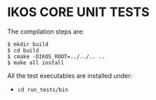 IKOS CORE UNIT TESTS
====================

The compilation steps are:

```
$ mkdir build
$ cd build
$ cmake -DIKOS_ROOT=../../.. ..
$ make all install
```

All the test executables are installed under:

- ```cd run_tests/bin```
